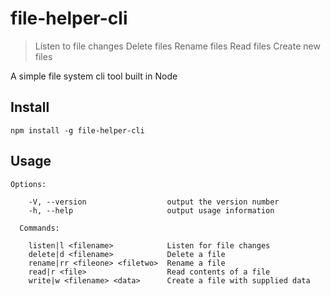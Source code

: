 # file-helper-cli
> Listen to file changes
> Delete files
> Rename files
> Read files
> Create new files

A simple file system cli tool built in Node

## Install

```
npm install -g file-helper-cli
```

## Usage

```
Options:

    -V, --version                  output the version number
    -h, --help                     output usage information

  Commands:

    listen|l <filename>            Listen for file changes
    delete|d <filename>            Delete a file
    rename|rr <fileone> <filetwo>  Rename a file
    read|r <file>                  Read contents of a file
    write|w <filename> <data>      Create a file with supplied data
```